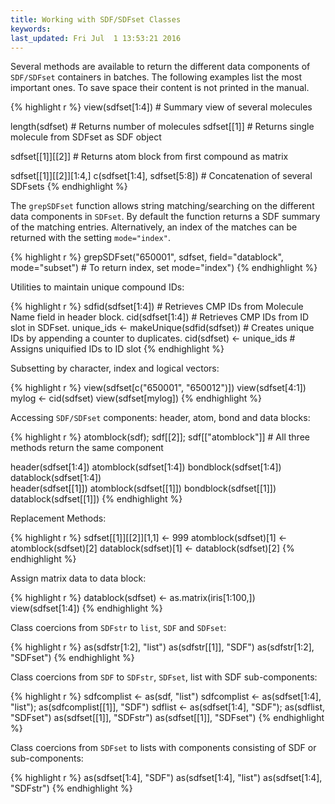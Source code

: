 ```yaml
---
title: Working with SDF/SDFset Classes
keywords: 
last_updated: Fri Jul  1 13:53:21 2016
---
```


Several methods are available to return the different data components of
`SDF/SDFset` containers in batches. The following
examples list the most important ones. To save space their content is
not printed in the manual. 

{% highlight r %}
 view(sdfset[1:4]) # Summary view of several molecules 

 length(sdfset) # Returns number of molecules 
 sdfset[[1]] # Returns single molecule from SDFset as SDF object 

 sdfset[[1]][[2]] # Returns atom block from first compound as matrix

 sdfset[[1]][[2]][1:4,] 
 c(sdfset[1:4], sdfset[5:8]) # Concatenation of several SDFsets 
{% endhighlight %}


The `grepSDFset` function allows string
matching/searching on the different data components in
`SDFset`. By default the function returns a SDF summary
of the matching entries. Alternatively, an index of the matches can be
returned with the setting `mode="index"`. 

{% highlight r %}
 grepSDFset("650001", sdfset, field="datablock", mode="subset") # To return index, set mode="index") 
{% endhighlight %}


Utilities to maintain unique compound IDs: 

{% highlight r %}
 sdfid(sdfset[1:4]) # Retrieves CMP IDs from Molecule Name field in header block. 
 cid(sdfset[1:4]) # Retrieves CMP IDs from ID slot in SDFset. 
 unique_ids <- makeUnique(sdfid(sdfset)) # Creates unique IDs by appending a counter to duplicates. 
 cid(sdfset) <- unique_ids # Assigns uniquified IDs to ID slot 
{% endhighlight %}


Subsetting by character, index and logical vectors: 

{% highlight r %}
 view(sdfset[c("650001", "650012")])
 view(sdfset[4:1])
 mylog <- cid(sdfset)
 view(sdfset[mylog]) 
{% endhighlight %}


Accessing `SDF/SDFset` components: header, atom, bond and
data blocks: 

{% highlight r %}
 atomblock(sdf); sdf[[2]];
 sdf[["atomblock"]] # All three methods return the same component

 header(sdfset[1:4]) 
 atomblock(sdfset[1:4])
 bondblock(sdfset[1:4]) 
 datablock(sdfset[1:4])  
 header(sdfset[[1]])
 atomblock(sdfset[[1]]) 
 bondblock(sdfset[[1]]) 
 datablock(sdfset[[1]]) 
{% endhighlight %}


Replacement Methods: 

{% highlight r %}
 sdfset[[1]][[2]][1,1] <- 999 
 atomblock(sdfset)[1] <- atomblock(sdfset)[2] 
 datablock(sdfset)[1] <- datablock(sdfset)[2] 
{% endhighlight %}


Assign matrix data to data block: 

{% highlight r %}
 datablock(sdfset) <- as.matrix(iris[1:100,])
 view(sdfset[1:4]) 
{% endhighlight %}


Class coercions from `SDFstr` to `list`,
`SDF` and `SDFset`: 

{% highlight r %}
 as(sdfstr[1:2], "list") as(sdfstr[[1]], "SDF")
 as(sdfstr[1:2], "SDFset") 
{% endhighlight %}


Class coercions from `SDF` to `SDFstr`,
`SDFset`, list with SDF sub-components: 

{% highlight r %}
 sdfcomplist <- as(sdf, "list") sdfcomplist <-
 as(sdfset[1:4], "list"); as(sdfcomplist[[1]], "SDF") sdflist <-
 as(sdfset[1:4], "SDF"); as(sdflist, "SDFset") as(sdfset[[1]], "SDFstr")
 as(sdfset[[1]], "SDFset") 
{% endhighlight %}


Class coercions from `SDFset` to lists with components
consisting of SDF or sub-components: 

{% highlight r %}
 as(sdfset[1:4], "SDF") as(sdfset[1:4], "list") as(sdfset[1:4], "SDFstr")
{% endhighlight %}


